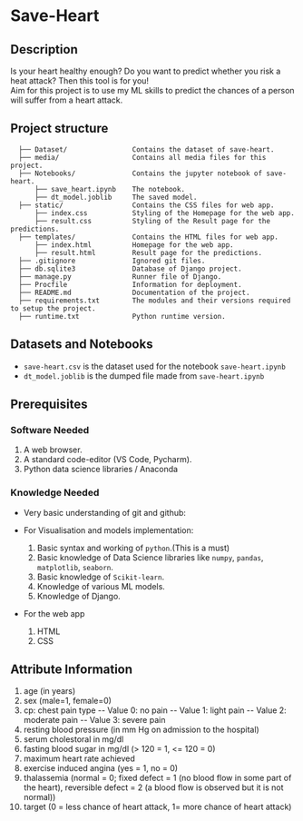 # Save-Heart

## Description

Is your heart healthy enough? Do you want to predict whether you risk a heat attack? Then this tool is for you!<br/>
Aim for this project is to use my ML skills to predict the chances of a person will suffer from a heart attack.<br/> 

## Project structure

```
  ├── Dataset/                Contains the dataset of save-heart.
  ├── media/                  Contains all media files for this project.
  ├── Notebooks/              Contains the jupyter notebook of save-heart.
      ├── save_heart.ipynb    The notebook.
      ├── dt_model.joblib     The saved model.
  ├── static/                 Contains the CSS files for web app.
      ├── index.css           Styling of the Homepage for the web app.
      ├── result.css          Styling of the Result page for the predictions.
  ├── templates/              Contains the HTML files for web app.
      ├── index.html          Homepage for the web app.
      ├── result.html         Result page for the predictions.
  ├── .gitignore              Ignored git files.
  ├── db.sqlite3              Database of Django project.
  ├── manage.py               Runner file of Django.
  ├── Procfile                Information for deployment.
  ├── README.md               Documentation of the project.
  ├── requirements.txt        The modules and their versions required to setup the project.
  ├── runtime.txt             Python runtime version.
```

## Datasets and Notebooks

- `save-heart.csv` is the dataset used for the notebook `save-heart.ipynb`
- `dt_model.joblib` is the dumped file made from `save-heart.ipynb`


## Prerequisites

### Software Needed

1. A web browser.
2. A standard code-editor (VS Code, Pycharm).
3. Python data science libraries / Anaconda

### Knowledge Needed

- Very basic understanding of git and github:

- For Visualisation and models implementation:

  1. Basic syntax and working of `python`.(This is a must)
  2. Basic knowledge of Data Science libraries like `numpy`, `pandas`, `matplotlib`, `seaborn`.
  3. Basic knowledge of `Scikit-learn`.
  4. Knowledge of various ML models. 
  5. Knowledge of Django.

- For the web app

  1. HTML
  2. CSS

## Attribute Information

1. age (in years)
2. sex (male=1, female=0)
3. cp: chest pain type
   -- Value 0: no pain
   -- Value 1: light pain
   -- Value 2: moderate pain
   -- Value 3: severe pain
4. resting blood pressure (in mm Hg on admission to the hospital)
5. serum cholestoral in mg/dl
6. fasting blood sugar in mg/dl (> 120  = 1, <= 120 = 0)
7. maximum heart rate achieved
8. exercise induced angina (yes = 1, no = 0)
9. thalassemia (normal = 0; fixed defect = 1 (no blood flow in some part of the heart), reversible defect = 2 (a blood flow is observed but it is not normal))
10. target (0 = less chance of heart attack, 1= more chance of heart attack)
